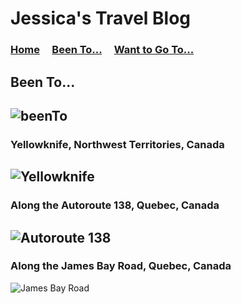 # Jessica's Travel Blog

### ____[Home](./home.md) &nbsp;&nbsp;&nbsp; [Been To...](./beenTo.md) &nbsp;&nbsp;&nbsp; [Want to Go To...](./wantToGoTo.md)____

## Been To...

![beenTo](https://photos-2.dropbox.com/t/2/AACJmZTFUwXnta73zFVw88gU99rAknMp7vfeqAl-51Qmdw/12/208517981/jpeg/32x32/3/1502910000/0/2/Photo%20Aug%2014%2C%204%2049%2047%20PM.jpg/ELKJqp0BGKMPIAcoBw/yp0couOLW_XHifED6KfAxNZQMwKCn0YKnvERR-wKo6E?dl=0&size=1024x768&size_mode=3)
-------

### Yellowknife, Northwest Territories, Canada
![Yellowknife](https://upload.wikimedia.org/wikipedia/en/thumb/6/69/City_of_Yellowknife_CoA.svg/1024px-City_of_Yellowknife_CoA.svg.png)
-------

### Along the Autoroute 138, Quebec, Canada
![Autoroute 138](http://www.autoroutes.info/autoroutes/138.gif)
-------

### Along the James Bay Road, Quebec, Canada
![James Bay Road](http://gingerich.net/wp-content/uploads/Trips/2012%20James%20Bay/Welcome-sign.jpg)
